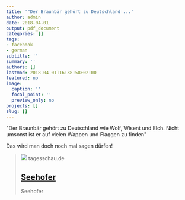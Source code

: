 ```yaml
---
title: '"Der Braunbär gehört zu Deutschland ...'
author: admin
date: 2018-04-01
output: pdf_document
categories: []
tags:
- facebook
- german
subtitle: ''
summary: ''
authors: []
lastmod: 2018-04-01T16:38:58+02:00
featured: no
image:
  caption: ''
  focal_point: ''
  preview_only: no
projects: []
slug: []
---
```

"Der Braunbär gehört zu Deutschland wie Wolf, Wisent und Elch. Nicht umsonst ist er auf vielen Wappen und Flaggen zu finden"

Das wird man doch noch mal sagen dürfen!
> [![](http://www.tagesschau.de/multimedia/bilder/tagesschauapp104~_v-grossfrei16x9.jpg)](https://www.tagesschau.de/inland/seehofer-braunbaer-101.html)
> tagesschau.de
> ## [Seehofer](https://www.tagesschau.de/inland/seehofer-braunbaer-101.html)
>
>Seehofer

